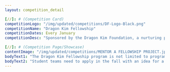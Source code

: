 ```yaml
---
layout: competition_detail

[//]: # (Competition Card)
competitionLogo: "/img/updated/competitions/DF-Logo-Black.png"
competitionName: "Dragon Kim Fellowship"
competitionDates: Every January
competitionDesc: "Sponsored by the Dragon Kim Foundation, a nurturing program for social innovation projects for students in grades 9 through 12."

[//]: # (Competition Page/Showcase)
contentImage: "/img/updated/competitions/MENTOR A FELLOWSHIP PROJECT.jpg"
bodyText1: "The Dragon Kim Fellowship program is not limited to programming or technology fields but encourages a variety of social innovation and entrepreneurial projects. Moreover, the Dragon Kim Fellowship is a valuable experience for young people, significantly enhancing their background for applications to prestigious universities."
bodyText2: "Student teams need to apply in the fall with an idea for a service project. Selected projects will be invited to join the scholarship program group from March to August. During the leadership training program, each student team will receive up to $5,000 in start-up funds and training provided by the project foundation team to launch their projects."
---
```

